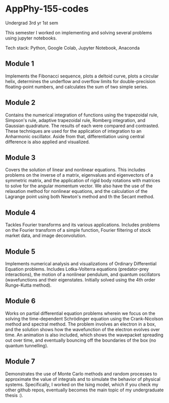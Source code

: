 # AppPhy-155-codes
Undergrad 3rd yr 1st sem 

This semester I worked on implementing and solving several problems using jupyter notebooks. 

Tech stack: Python, Google Colab, Jupyter Notebook, Anaconda

## Module 1

Implements the Fibonacci sequence, plots a deltoid curve, plots a circular helix, determines the underflow and overflow limits for double-precision floating-point numbers, and calculates the sum of two simple series.

## Module 2

Contains the numerical integration of functions using the trapezoidal rule, Simpson's rule, adaptive trapezoidal rule, Romberg integration, and Gaussian quadrature. The results of each were compared and contrasted. These techniques are used for the application of integration to an Anharmonic oscillator. Aside from that, differentiation using central difference is also applied and visualized.

## Module 3

Covers the solution of linear and nonlinear equations. This includes problems on the inverse of a matrix, eigenvalues and eigenvectors of a symmetric matrix, and the application of rigid body rotations with matrices to solve for the angular momentum vector. We also have the use of the relaxation method for nonlinear equations, and the calculation of the Lagrange point using both Newton's method and th the Secant method.

## Module 4

Tackles Fourier transforms and its various applications. Includes problems on the Fourier transform of a simple function, Fourier filtering of stock market data, and image deconvolution.

## Module 5

Implements numerical analysis and visualizations of Ordinary Differential Equation problems. Includes Lotka-Volterra equations (predator-prey interactions), the motion of a nonlinear pendulum, and quantum oscillators (wavefunctions and their eigenstates. Initially solved using the 4th order Runge-Kutta method).

## Module 6

Works on partial differential equation problems wherein we focus on the solving the time-dependent Schrödinger equation using the Crank-Nicolson method and spectral method. The problem involves an electron in a box, and the solution shows how the wavefunction of the electron evolves over time. An animation is also included, which shows the wavepacket spreading out over time, and eventually bouncing off the boundaries of the box (no quantum tunnelling).

## Module 7

Demonstrates the use of Monte Carlo methods and random processes to approximate the value of integrals and to simulate the behavior of physical systems. Specifically, I worked on the Ising model, which if you check my other github repos, eventually becomes the main topic of my undergraduate thesis :).

